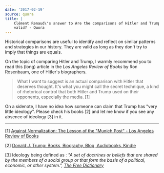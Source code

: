 ```yaml
---
date: '2017-02-19'
source: quora
title: |
    Clément Renaud\'s answer to Are the comparisons of Hitler and Trump
    valid? - Quora
---
```


Historical comparisons are useful to identify and reflect on similar
patterns and strategies in our history. They are valid as long as they
don't try to imply that things are equals.

On the topic of comparing Hitler and Trump, I warmly recommend you to
read this (long) article in the *Los Angeles Review of Books* by Ron
Rosenbaum, one of Hitler's biographers.

> What I want to suggest is an actual comparison with Hitler that
> deserves thought. It's what you might call the secret technique, a
> kind of rhetorical control that both Hitler and Trump used on their
> opponents, especially the media. \[1\]

On a sidenote, I have no idea how someone can claim that Trump has "very
little ideology". Please check his books \[2\] and let me know if you
see any absence of ideology \[3\] in it.

------------------------------------------------------------------------

\[1\] [Against Normalization: The Lesson of the "Munich Post" - Los
Angeles Review of
Books](https://lareviewofbooks.org/article/normalization-lesson-munich-post/)

\[2\] [Donald J. Trump: Books, Biography, Blog, Audiobooks,
Kindle](https://www.amazon.com/Donald-J.-Trump/e/B001H6O8M2)

\[3\] Ideology being defined as : *"A set of doctrines or beliefs that
are shared by the members of a social group or that form the basis of a
political, economic, or other system.",* [*The Free
Dictionary*](http://www.thefreedictionary.com/ideology)
